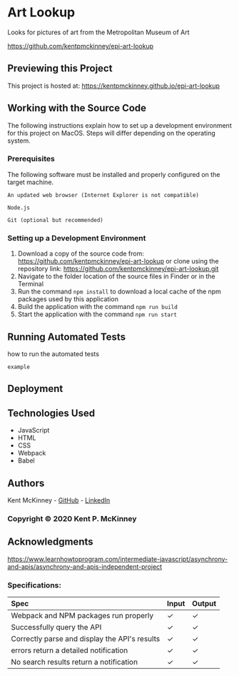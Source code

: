 <!-- Category: Epicodus;HTML/CSS/JS -->
# Art Lookup

Looks for pictures of art from the Metropolitan Museum of Art

https://github.com/kentpmckinney/epi-art-lookup

## Previewing this Project

This project is hosted at: https://kentpmckinney.github.io/epi-art-lookup

## Working with the Source Code

The following instructions explain how to set up a development environment for this project on MacOS. Steps will differ depending on the operating system.

### Prerequisites

The following software must be installed and properly configured on the target machine. 

```
An updated web browser (Internet Explorer is not compatible)
```
```
Node.js
```
```
Git (optional but recommended)
```

### Setting up a Development Environment

1. Download a copy of the source code from: https://github.com/kentpmckinney/epi-art-lookup
   or clone using the repository link: https://github.com/kentpmckinney/epi-art-lookup.git
2. Navigate to the folder location of the source files in Finder or in the Terminal
3. Run the command `npm install` to download a local cache of the npm packages used by this application
4. Build the application with the command `npm run build`
5. Start the application with the command `npm run start`

## Running Automated Tests

how to run the automated tests

```
example
```

## Deployment



## Technologies Used

* JavaScript
* HTML
* CSS
* Webpack
* Babel

## Authors

Kent McKinney - [GitHub](https://github.com/kentpmckinney) - [LinkedIn](https://www.linkedin.com/in/kentpmckinney/)

### Copyright &copy; 2020 Kent P. McKinney

## Acknowledgments

https://www.learnhowtoprogram.com/intermediate-javascript/asynchrony-and-apis/asynchrony-and-apis-independent-project

### Specifications:

| Spec | Input | Output |
| :------------- | :------------- | :------------- |
| Webpack and NPM packages run properly | ✓ | ✓ |
| Successfully query the API | ✓ | ✓ |
| Correctly parse and display the API's results | ✓ | ✓ |
| errors return a detailed notification | ✓ | ✓ |
| No search results return a notification | ✓ | ✓ |